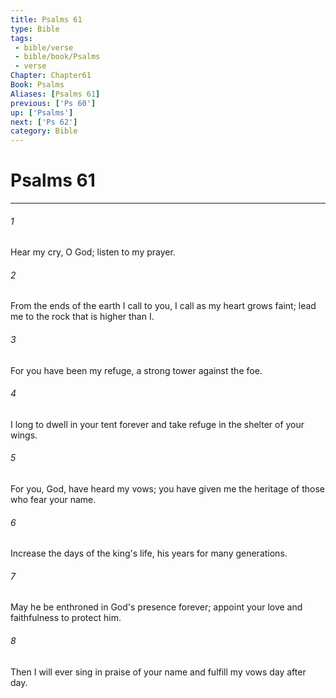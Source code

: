 ```yaml
---
title: Psalms 61
type: Bible
tags:
 - bible/verse
 - bible/book/Psalms
 - verse
Chapter: Chapter61
Book: Psalms
Aliases: [Psalms 61]
previous: ['Ps 60']
up: ['Psalms']
next: ['Ps 62']
category: Bible
---
```

# Psalms 61

***


###### 1 
Hear my cry, O God; listen to my prayer. 

###### 2 
From the ends of the earth I call to you, I call as my heart grows faint; lead me to the rock that is higher than I. 

###### 3 
For you have been my refuge, a strong tower against the foe. 

###### 4 
I long to dwell in your tent forever and take refuge in the shelter of your wings. 

###### 5 
For you, God, have heard my vows; you have given me the heritage of those who fear your name. 

###### 6 
Increase the days of the king's life, his years for many generations. 

###### 7 
May he be enthroned in God's presence forever; appoint your love and faithfulness to protect him. 

###### 8 
Then I will ever sing in praise of your name and fulfill my vows day after day. 
